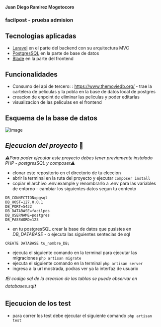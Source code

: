#### Juan Diego Ramirez Mogotocoro
### facilpost - prueba admision


## Tecnologias aplicadas
- [Laravel](https://laravel.com/) en el parte del backend con su arquitectura MVC
- [PostgresSQL](https://www.postgresql.org/) en la parte de base de datos
- [Blade](https://laravel.com/docs/10.x/blade) en la parte del frontend

## Funcionalidades
- Consumo del api de tercero: : https://www.themoviedb.org/ - trae la cartelera de peliculas y la pobla en la base de datos local de postgres
- creacion de enpoint de eliminar las peliculas y poder editarlas
- visualizacion de las peliculas en el frontend

## Esquema de la base de datos

![image](https://cdn.discordapp.com/attachments/1130302388159381596/1178308504067518535/image.png?ex=6575ac4f&is=6563374f&hm=3692193aad80644749fc5081898d9e3402e35fc29d28547189df27ce14d203ff&)

## *Ejecucion del proyecto* 🏃

*⚠️Para poder ejecutar este proyecto debes tener previamente instalado PHP - postgresSQL y composer⚠️*
- clonar este repositorio en el directorio de tu eleccion
- abrir la terminal en la ruta  del proyecto y ejecutar ```composer install```
- copiar el archivo .env.example y renombrarlo a .env para las variables de entorno - cambiar los siguientes datos segun tu contexto
```
DB_CONNECTION=pgsql
DB_HOST=127.0.0.1
DB_PORT=5432
DB_DATABASE=facilpos
DB_USERNAME=postgres
DB_PASSWORD=123
```
- en tu postgresSQL crear la base de datos que pusistes en *DB_DATABASE* - o ejecuta las siguientes sentecias de sql
```
CREATE DATABASE tu_nombre_DB;
```
- ejecuta el siguiente comando en la terminal para ejecutar las migraciones ```php artisan migrate```
- ejecuta el siguiente comando en la terminal ```php artisan server```
- ingresa a la url mostrada, podras ver ya la interfaz de usuario

*❗El codigo sql de la creacion de las tablas se puede observar en databases.sql❗*

## Ejecucion de los test

- para correr los test debe ejecutar el siguiente comando
```php artisan test```
